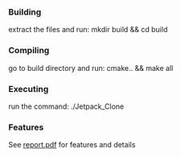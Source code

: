 ### Building
extract the files and run:
mkdir build && cd build

### Compiling
go to build directory and run:
cmake.. && make all

### Executing
run the command:
./Jetpack_Clone
### Features
 See [report.pdf](https://github.com/nsk06/Jetpack-Joyride-Clone-Opengl-/blob/master/report.pdf) for features and details

